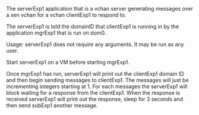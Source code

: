 The serverExp1 application that is a vchan server generating messages over a xen vchan for a vchan clientExp1 to respond to.

The serverExp1 is told the domainID that clientExp1 is running in by the application mgrExp1 that is run on dom0.

Usage: serverExp1 does not require any arguments. It may be run as any user.

Start serverExp1 on a VM before starting mgrExp1.

Once mgrExp1 has run, serverExp1 will print out the clientExp1 domain ID and then begin sending messages to clientExp1. The messages will just be incrementing integers starting at 1. For each messages the serverExp1 will block waiting for a response from the
clientExp1. When the response is received serverExp1 will print out the response, sleep for 3 seconds and then send subExp1 another message.
